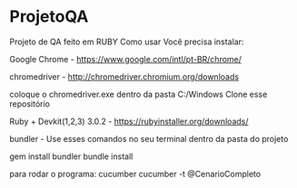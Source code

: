 # ProjetoQA

Projeto de QA feito em RUBY Como usar Você precisa instalar:

Google Chrome - https://www.google.com/intl/pt-BR/chrome/

chromedriver - http://chromedriver.chromium.org/downloads

coloque o chromedriver.exe dentro da pasta C:/Windows Clone esse repositório

Ruby + Devkit(1,2,3) 3.0.2 - https://rubyinstaller.org/downloads/

bundler - Use esses comandos no seu terminal dentro da pasta do projeto

gem install bundler 
bundle install

para rodar o programa: 
cucumber
cucumber -t @CenarioCompleto

